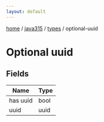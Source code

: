 ```yaml
---
layout: default
---
```


[home](/)  /  [java315](/protocol/java315)  /  [types](/protocol/java315/types)  /  optional-uuid

# Optional uuid

## Fields

Name | Type
---|---
has uuid | bool
uuid | uuid
